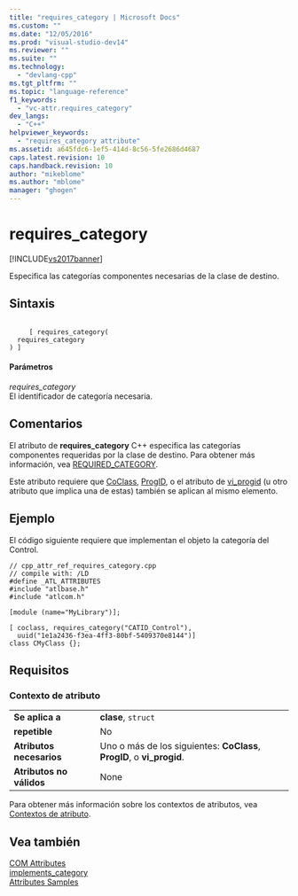 ```yaml
---
title: "requires_category | Microsoft Docs"
ms.custom: ""
ms.date: "12/05/2016"
ms.prod: "visual-studio-dev14"
ms.reviewer: ""
ms.suite: ""
ms.technology: 
  - "devlang-cpp"
ms.tgt_pltfrm: ""
ms.topic: "language-reference"
f1_keywords: 
  - "vc-attr.requires_category"
dev_langs: 
  - "C++"
helpviewer_keywords: 
  - "requires_category attribute"
ms.assetid: a645fdc6-1ef5-414d-8c56-5fe2686d4687
caps.latest.revision: 10
caps.handback.revision: 10
author: "mikeblome"
ms.author: "mblome"
manager: "ghogen"
---
```

# requires_category
[!INCLUDE[vs2017banner](../assembler/inline/includes/vs2017banner.md)]

Especifica las categorías componentes necesarias de la clase de destino.  
  
## Sintaxis  
  
```  
  
     [ requires_category(   
  requires_category  
) ]  
```  
  
#### Parámetros  
 *requires\_category*  
 El identificador de categoría necesaria.  
  
## Comentarios  
 El atributo de **requires\_category** C\+\+ especifica las categorías componentes requeridas por la clase de destino.  Para obtener más información, vea [REQUIRED\_CATEGORY](../Topic/REQUIRED_CATEGORY.md).  
  
 Este atributo requiere que [CoClass](../windows/coclass.md), [ProgID](../Topic/progid.md), o el atributo de [vi\_progid](../windows/vi-progid.md) \(u otro atributo que implica una de estas\) también se aplican al mismo elemento.  
  
## Ejemplo  
 El código siguiente requiere que implementan el objeto la categoría del Control.  
  
```  
// cpp_attr_ref_requires_category.cpp  
// compile with: /LD  
#define _ATL_ATTRIBUTES  
#include "atlbase.h"  
#include "atlcom.h"  
  
[module (name="MyLibrary")];  
  
[ coclass, requires_category("CATID_Control"),  
  uuid("1e1a2436-f3ea-4ff3-80bf-5409370e8144")]  
class CMyClass {};  
```  
  
## Requisitos  
  
### Contexto de atributo  
  
|||  
|-|-|  
|**Se aplica a**|**clase**, `struct`|  
|**repetible**|No|  
|**Atributos necesarios**|Uno o más de los siguientes: **CoClass**, **ProgID**, o **vi\_progid**.|  
|**Atributos no válidos**|None|  
  
 Para obtener más información sobre los contextos de atributos, vea [Contextos de atributo](../windows/attribute-contexts.md).  
  
## Vea también  
 [COM Attributes](../Topic/COM%20Attributes.md)   
 [implements\_category](../Topic/implements_category.md)   
 [Attributes Samples](http://msdn.microsoft.com/es-es/558ebdb2-082f-44dc-b442-d8d33bf7bdb8)